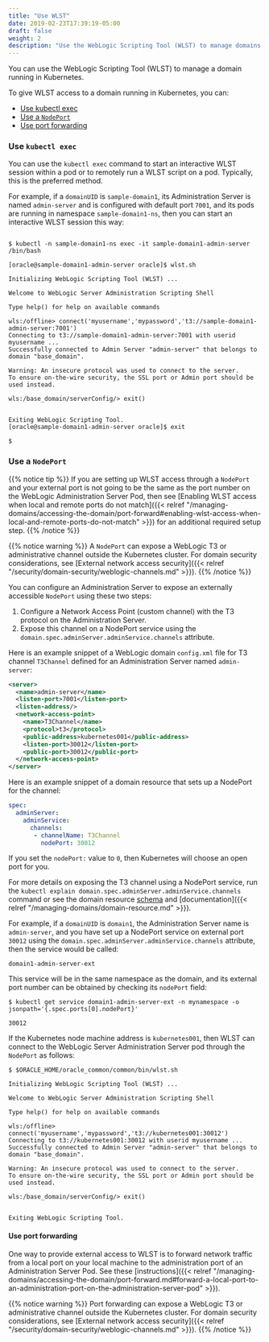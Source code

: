 ```yaml
---
title: "Use WLST"
date: 2019-02-23T17:39:19-05:00
draft: false
weight: 2
description: "Use the WebLogic Scripting Tool (WLST) to manage domains running in Kubernetes."
---
```


You can use the WebLogic Scripting Tool (WLST) to manage a domain running in Kubernetes.

To give WLST access to a domain running in Kubernetes, you can:

- [Use kubectl exec](#use-kubectl-exec)
- [Use a `NodePort`](#use-a-nodeport)
- [Use port forwarding](#use-port-forwarding)

### Use `kubectl exec`

You can use the `kubectl exec` command to start an interactive WLST session
within a pod or to remotely run a WLST script on a pod.
Typically, this is the preferred method.

For example, if a `domainUID` is `sample-domain1`,
its Administration Server is named `admin-server` and is configured with default port `7001`,
and its pods are running in namespace `sample-domain1-ns`,
then you can start an interactive WLST session this way:

```text

$ kubectl -n sample-domain1-ns exec -it sample-domain1-admin-server /bin/bash

[oracle@sample-domain1-admin-server oracle]$ wlst.sh

Initializing WebLogic Scripting Tool (WLST) ...

Welcome to WebLogic Server Administration Scripting Shell

Type help() for help on available commands

wls:/offline> connect('myusername','mypassword','t3://sample-domain1-admin-server:7001')
Connecting to t3://sample-domain1-admin-server:7001 with userid myusername ...
Successfully connected to Admin Server "admin-server" that belongs to domain "base_domain".

Warning: An insecure protocol was used to connect to the server.
To ensure on-the-wire security, the SSL port or Admin port should be used instead.

wls:/base_domain/serverConfig/> exit()


Exiting WebLogic Scripting Tool.
[oracle@sample-domain1-admin-server oracle]$ exit

$
```

### Use a `NodePort`

{{% notice tip %}}
If you are setting up WLST access through a `NodePort` and your external port
is not going to be the same as the port number on the WebLogic Administration Server Pod, then see
[Enabling WLST access when local and remote ports do not match]({{< relref "/managing-domains/accessing-the-domain/port-forward#enabling-wlst-access-when-local-and-remote-ports-do-not-match" >}})
for an additional required setup step.
{{% /notice %}}

{{% notice warning %}}
A `NodePort` can expose a WebLogic T3 or administrative channel
outside the Kubernetes cluster.
For domain security considerations, see [External network access security]({{< relref "/security/domain-security/weblogic-channels.md" >}}).
{{% /notice %}}

You can configure an Administration Server to expose an
externally accessible `NodePort` using these two steps:

1. Configure a Network Access Point (custom channel) with
  the T3 protocol on the Administration Server.
1. Expose this channel on a NodePort service using
  the `domain.spec.adminServer.adminService.channels` attribute.  

Here is an example snippet of a WebLogic domain `config.xml` file
for T3 channel `T3Channel` defined for an Administration Server named `admin-server`:

```xml
<server>
  <name>admin-server</name>
  <listen-port>7001</listen-port>
  <listen-address/>
  <network-access-point>
    <name>T3Channel</name>
    <protocol>t3</protocol>
    <public-address>kubernetes001</public-address>
    <listen-port>30012</listen-port>
    <public-port>30012</public-port>
  </network-access-point>
</server>
```

Here is an example snippet of a domain resource that
sets up a NodePort for the channel:

```yaml
spec:
  adminServer:
    adminService:
      channels:
       - channelName: T3Channel
         nodePort: 30012
```

If you set the `nodePort:` value to `0`, then Kubernetes will choose
an open port for you.

For more details on exposing the T3 channel using a NodePort service,
run the `kubectl explain domain.spec.adminServer.adminService.channels` command
or see the domain resource [schema](https://github.com/oracle/weblogic-kubernetes-operator/blob/main/documentation/domains/DomainResource.md) and [documentation]({{< relref "/managing-domains/domain-resource.md" >}}).

For example, if a `domainUID` is `domain1`,
the Administration Server name is `admin-server`,
and you have set up a NodePort service
on external port `30012` using
the `domain.spec.adminServer.adminService.channels` attribute,
then the service would be called:

```
domain1-admin-server-ext
```

This service will be in the same namespace as the domain, and its external port number can be obtained by checking its `nodePort` field:

```shell
$ kubectl get service domain1-admin-server-ext -n mynamespace -o jsonpath='{.spec.ports[0].nodePort}'
```
```
30012
```

If the Kubernetes node machine address is `kubernetes001`, then WLST can connect to
the WebLogic Server Administration Server pod through the `NodePort` as follows:

```shell
$ $ORACLE_HOME/oracle_common/common/bin/wlst.sh
```
```text
Initializing WebLogic Scripting Tool (WLST) ...

Welcome to WebLogic Server Administration Scripting Shell

Type help() for help on available commands

wls:/offline> connect('myusername','mypassword','t3://kubernetes001:30012')
Connecting to t3://kubernetes001:30012 with userid myusername ...
Successfully connected to Admin Server "admin-server" that belongs to domain "base_domain".

Warning: An insecure protocol was used to connect to the server.
To ensure on-the-wire security, the SSL port or Admin port should be used instead.

wls:/base_domain/serverConfig/> exit()


Exiting WebLogic Scripting Tool.
```

#### Use port forwarding

One way to provide external access to WLST
is to forward network traffic from a local port on your local machine
to the administration port of an Administration Server Pod.
See these [instructions]({{< relref "/managing-domains/accessing-the-domain/port-forward.md#forward-a-local-port-to-an-administration-port-on-the-administration-server-pod" >}}).

{{% notice warning %}}
Port forwarding can expose a WebLogic T3 or administrative channel
outside the Kubernetes cluster.
For domain security considerations, see [External network access security]({{< relref "/security/domain-security/weblogic-channels.md" >}}).
{{% /notice %}}
